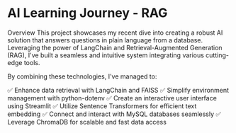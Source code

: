 # AI Learning Journey - RAG
Overview
This project showcases my recent dive into creating a robust AI solution that answers questions in plain language from a database. Leveraging the power of LangChain and Retrieval-Augmented Generation (RAG), I've built a seamless and intuitive system integrating various cutting-edge tools.

By combining these technologies, I've managed to:

✅ Enhance data retrieval with LangChain and FAISS
✅ Simplify environment management with python-dotenv
✅ Create an interactive user interface using Streamlit
✅ Utilize Sentence Transformers for efficient text embedding
✅ Connect and interact with MySQL databases seamlessly
✅ Leverage ChromaDB for scalable and fast data access
